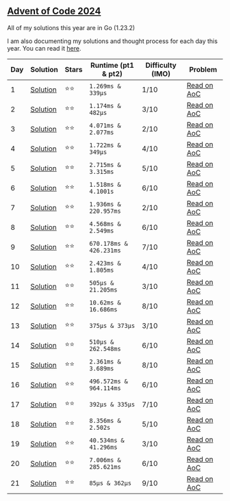 ## [Advent of Code 2024](https://adventofcode.com/2024)

All of my solutions this year are in Go (1.23.2)

I am also documenting my solutions and thought process for each day this year. You can read it [here](https://kyle.so/writing/aoc-2024).

| Day | Solution                   | Stars  | Runtime (pt1 & pt2)     | Difficulty (IMO) | Problem                                             |
| --- | -------------------------- | ------ | ----------------------- | ---------------- | --------------------------------------------------- |
| 1   | [Solution](day-1/main.go)  | ⭐️⭐️ | `1.269ms & 339µs`       | 1/10             | [Read on AoC](https://adventofcode.com/2024/day/1)  |
| 2   | [Solution](day-2/main.go)  | ⭐️⭐️ | `1.174ms & 482µs`       | 3/10             | [Read on AoC](https://adventofcode.com/2024/day/2)  |
| 3   | [Solution](day-3/main.go)  | ⭐️⭐️ | `4.071ms & 2.077ms`     | 2/10             | [Read on AoC](https://adventofcode.com/2024/day/3)  |
| 4   | [Solution](day-4/main.go)  | ⭐️⭐️ | `1.722ms & 349µs`       | 4/10             | [Read on AoC](https://adventofcode.com/2024/day/4)  |
| 5   | [Solution](day-5/main.go)  | ⭐️⭐️ | `2.715ms & 3.315ms`     | 5/10             | [Read on AoC](https://adventofcode.com/2024/day/5)  |
| 6   | [Solution](day-6/main.go)  | ⭐️⭐️ | `1.518ms & 4.1001s`     | 6/10             | [Read on AoC](https://adventofcode.com/2024/day/6)  |
| 7   | [Solution](day-7/main.go)  | ⭐️⭐️ | `1.936ms & 220.957ms`   | 2/10             | [Read on AoC](https://adventofcode.com/2024/day/7)  |
| 8   | [Solution](day-8/main.go)  | ⭐️⭐️ | `4.568ms & 2.549ms`     | 6/10             | [Read on AoC](https://adventofcode.com/2024/day/8)  |
| 9   | [Solution](day-9/main.go)  | ⭐️⭐️ | `670.178ms & 426.231ms` | 7/10             | [Read on AoC](https://adventofcode.com/2024/day/9)  |
| 10  | [Solution](day-10/main.go) | ⭐️⭐️ | `2.423ms & 1.805ms`     | 4/10             | [Read on AoC](https://adventofcode.com/2024/day/10) |
| 11  | [Solution](day-11/main.go) | ⭐️⭐️ | `505µs & 21.205ms`      | 3/10             | [Read on AoC](https://adventofcode.com/2024/day/11) |
| 12  | [Solution](day-12/main.go) | ⭐️⭐️ | `10.62ms & 16.686ms`    | 8/10             | [Read on AoC](https://adventofcode.com/2024/day/12) |
| 13  | [Solution](day-13/main.go) | ⭐️⭐️ | `375µs & 373µs`         | 3/10             | [Read on AoC](https://adventofcode.com/2024/day/13) |
| 14  | [Solution](day-14/main.go) | ⭐️⭐️ | `510µs & 262.548ms`     | 6/10             | [Read on AoC](https://adventofcode.com/2024/day/14) |
| 15  | [Solution](day-15/main.go) | ⭐️⭐️ | `2.361ms & 3.689ms`     | 8/10             | [Read on AoC](https://adventofcode.com/2024/day/15) |
| 16  | [Solution](day-16/main.go) | ⭐️⭐️ | `496.572ms & 964.114ms` | 6/10             | [Read on AoC](https://adventofcode.com/2024/day/16) |
| 17  | [Solution](day-17/main.go) | ⭐️⭐️ | `392µs & 335µs`         | 7/10             | [Read on AoC](https://adventofcode.com/2024/day/17) |
| 18  | [Solution](day-18/main.go) | ⭐️⭐️ | `8.356ms & 2.502s`      | 5/10             | [Read on AoC](https://adventofcode.com/2024/day/18) |
| 19  | [Solution](day-19/main.go) | ⭐️⭐️ | `40.534ms & 41.296ms`   | 3/10             | [Read on AoC](https://adventofcode.com/2024/day/19) |
| 20  | [Solution](day-20/main.go) | ⭐️⭐️ | `7.006ms & 285.621ms`   | 6/10             | [Read on AoC](https://adventofcode.com/2024/day/20) |
| 21  | [Solution](day-21/main.go) | ⭐️⭐️ | `85µs & 362µs`          | 9/10             | [Read on AoC](https://adventofcode.com/2024/day/21) |
